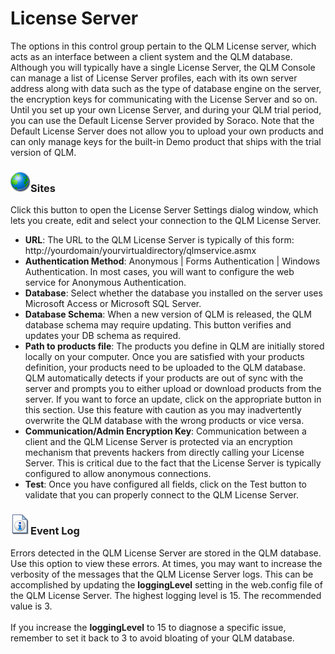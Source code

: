 # License Server

The options in this control group pertain to the QLM License server, which acts as an interface between a client system and the QLM database. Although you will typically have a single License Server, the QLM Console can manage a list of License Server profiles, each with its own server address along with data such as the type of database engine on the server, the encryption keys for communicating with the License Server and so on. Until you set up your own License Server, and during your QLM trial period, you can use the Default License Server provided by Soraco. Note that the Default License Server does not allow you to upload your own products and can only manage keys for the built-in Demo product that ships with the trial version of QLM.

### ![](<../../.gitbook/assets/image (19).png>)Sites

Click this button to open the License Server Settings dialog window, which lets you create, edit and select your connection to the QLM License Server.

* **URL**: The URL to the QLM License Server is typically of this form: http://yourdomain/yourvirtualdirectory/qlmservice.asmx
* **Authentication Method**: Anonymous | Forms Authentication | Windows Authentication. In most cases, you will want to configure the web service for Anonymous Authentication.
* **Database**: Select whether the database you installed on the server uses Microsoft Access or Microsoft SQL Server.
* **Database Schema**: When a new version of QLM is released, the QLM database schema may require updating. This button verifies and updates your DB schema as required.
* **Path to products file**: The products you define in QLM are initially stored locally on your computer. Once you are satisfied with your products definition, your products need to be uploaded to the QLM database. QLM automatically detects if your products are out of sync with the server and prompts you to either upload or download products from the server. If you want to force an update, click on the appropriate button in this section. Use this feature with caution as you may inadvertently overwrite the QLM database with the wrong products or vice versa.
* **Communication/Admin Encryption Key**: Communication between a client and the QLM License Server is protected via an encryption mechanism that prevents hackers from directly calling your License Server. This is critical due to the fact that the License Server is typically configured to allow anonymous connections.
* **Test**: Once you have configured all fields, click on the Test button to validate that you can properly connect to the QLM License Server.

### ![](<../../.gitbook/assets/image (20).png>)Event Log

Errors detected in the QLM License Server are stored in the QLM database. Use this option to view these errors. At times, you may want to increase the verbosity of the messages that the QLM License Server logs. This can be accomplished by updating the **loggingLevel** setting in the web.config file of the QLM License Server. The highest logging level is 15. The recommended value is 3.\
\
If you increase the **loggingLevel** to 15 to diagnose a specific issue, remember to set it back to 3 to avoid bloating of your QLM database.



